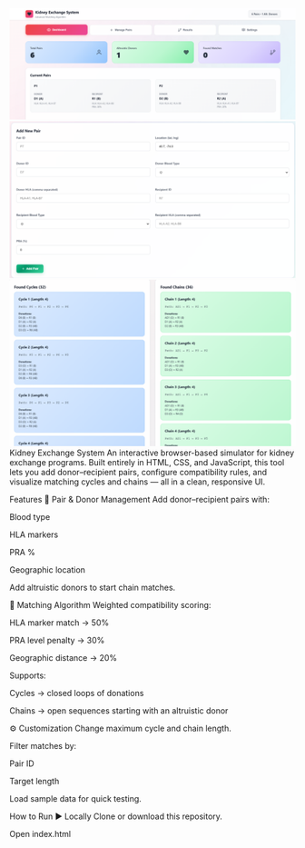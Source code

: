 ![Dashboard Screenshot](images/dashboard.png)
![Manage Pairs Screenshot](images/manage-pairs.png)
![Results Screenshot](images/results.png)
Kidney Exchange System
An interactive browser-based simulator for kidney exchange programs.
Built entirely in HTML, CSS, and JavaScript, this tool lets you add donor–recipient pairs, configure compatibility rules, and visualize matching cycles and chains — all in a clean, responsive UI.

Features
🧍 Pair & Donor Management
Add donor–recipient pairs with:

Blood type

HLA markers

PRA %

Geographic location

Add altruistic donors to start chain matches.

🧮 Matching Algorithm
Weighted compatibility scoring:

HLA marker match → 50%

PRA level penalty → 30%

Geographic distance → 20%

Supports:

Cycles → closed loops of donations

Chains → open sequences starting with an altruistic donor

⚙ Customization
Change maximum cycle and chain length.

Filter matches by:

Pair ID

Target length

Load sample data for quick testing.

How to Run
▶ Locally
Clone or download this repository.

Open index.html
